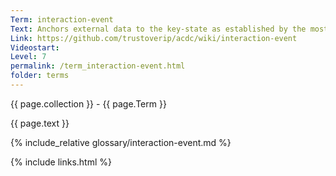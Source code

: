```yaml
---
Term: interaction-event
Text: Anchors external data to the key-state as established by the most recent prior establishment event
Link: https://github.com/trustoverip/acdc/wiki/interaction-event
Videostart: 
Level: 7
permalink: /term_interaction-event.html
folder: terms
---
```


{{ page.collection }} - {{ page.Term }}

   {{ page.text }}

{% include_relative glossary/interaction-event.md %}

 {% include links.html %} 
